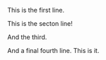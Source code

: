 This is the first line.

This is the secton line!

And the third.

And a final fourth line.
This is it.
